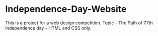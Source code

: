 # Independence-Day-Website
This is a project for a web design competition. Topic - The Path of 77th Independence day - HTML and CSS only.
